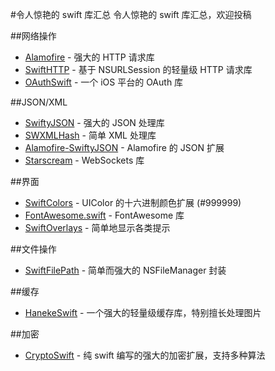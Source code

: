 #令人惊艳的 swift 库汇总
令人惊艳的 swift 库汇总，欢迎投稿

##网络操作

* [Alamofire](https://github.com/Alamofire/Alamofire) - 强大的 HTTP 请求库
* [SwiftHTTP](https://github.com/daltoniam/SwiftHTTP) - 基于 NSURLSession 的轻量级 HTTP 请求库
* [OAuthSwift](https://github.com/dongri/OAuthSwift) - 一个 iOS 平台的 OAuth 库 

##JSON/XML

* [SwiftyJSON](https://github.com/lingoer/SwiftyJSON) - 强大的 JSON 处理库
* [SWXMLHash](https://github.com/drmohundro/SWXMLHash) - 简单 XML 处理库
* [Alamofire-SwiftyJSON](https://github.com/SwiftyJSON/Alamofire-SwiftyJSON) - Alamofire 的 JSON 扩展
* [Starscream](https://github.com/daltoniam/starscream) - WebSockets 库


##界面

* [SwiftColors](https://github.com/thii/SwiftColors) - UIColor 的十六进制颜色扩展 (#999999)
* [FontAwesome.swift](https://github.com/thii/FontAwesome.swift) - FontAwesome 库
* [SwiftOverlays](https://github.com/peterprokop/SwiftOverlays) - 简单地显示各类提示

##文件操作

* [SwiftFilePath](https://github.com/nori0620/SwiftFilePath) - 简单而强大的 NSFileManager 封装

##缓存

* [HanekeSwift](https://github.com/Haneke/HanekeSwift) - 一个强大的轻量级缓存库，特别擅长处理图片

##加密
* [CryptoSwift](https://github.com/krzyzanowskim/CryptoSwift) - 纯 swift 编写的强大的加密扩展，支持多种算法
